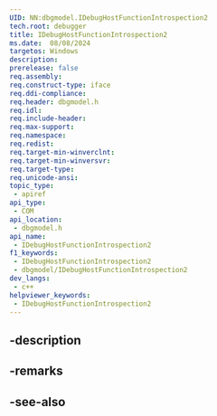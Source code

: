 ```yaml
---
UID: NN:dbgmodel.IDebugHostFunctionIntrospection2
tech.root: debugger
title: IDebugHostFunctionIntrospection2
ms.date:  08/08/2024
targetos: Windows
description: 
prerelease: false
req.assembly: 
req.construct-type: iface
req.ddi-compliance: 
req.header: dbgmodel.h
req.idl: 
req.include-header: 
req.max-support: 
req.namespace: 
req.redist: 
req.target-min-winverclnt: 
req.target-min-winversvr: 
req.target-type: 
req.unicode-ansi: 
topic_type:
 - apiref
api_type:
 - COM
api_location:
 - dbgmodel.h
api_name:
 - IDebugHostFunctionIntrospection2
f1_keywords:
 - IDebugHostFunctionIntrospection2
 - dbgmodel/IDebugHostFunctionIntrospection2
dev_langs:
 - c++
helpviewer_keywords:
 - IDebugHostFunctionIntrospection2
---
```


## -description

## -remarks

## -see-also


